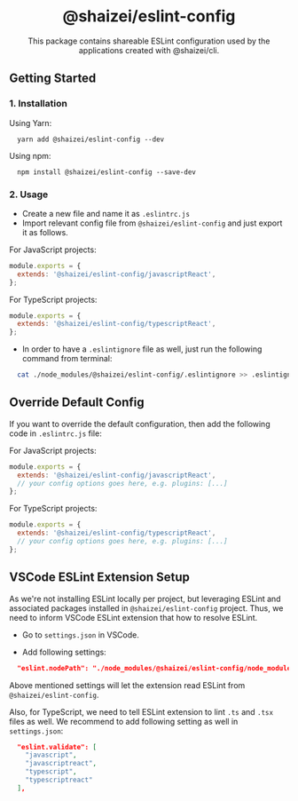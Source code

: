 <h1 align="center">@shaizei/eslint-config</h1>

<p align="center">This package contains shareable ESLint configuration used by the applications created with @shaizei/cli.</p>

## Getting Started

### 1. Installation

Using Yarn:

```shell
  yarn add @shaizei/eslint-config --dev
```

Using npm:

```shell
  npm install @shaizei/eslint-config --save-dev
```

### 2. Usage

* Create a new file and name it as `.eslintrc.js`
* Import relevant config file from `@shaizei/eslint-config` and just export it as follows.

For JavaScript projects:

```javascript
module.exports = {
  extends: '@shaizei/eslint-config/javascriptReact',
};
```

For TypeScript projects:

```javascript
module.exports = {
  extends: '@shaizei/eslint-config/typescriptReact',
};
```

* In order to have a `.eslintignore` file as well, just run the following command from terminal:

```sh
  cat ./node_modules/@shaizei/eslint-config/.eslintignore >> .eslintignore
```

## Override Default Config

If you want to override the default configuration, then add the following code in `.eslintrc.js` file:

For JavaScript projects:

```javascript
module.exports = {
  extends: '@shaizei/eslint-config/javascriptReact',
  // your config options goes here, e.g. plugins: [...]
};
```

For TypeScript projects:

```javascript
module.exports = {
  extends: '@shaizei/eslint-config/typescriptReact',
  // your config options goes here, e.g. plugins: [...]
};
```

## VSCode ESLint Extension Setup

As we're not installing ESLint locally per project, but leveraging ESLint and associated packages installed in `@shaizei/eslint-config` project. Thus, we need to inform VSCode ESLint extension that how to resolve ESLint.

* Go to `settings.json` in VSCode.

* Add following settings:

```json
  "eslint.nodePath": "./node_modules/@shaizei/eslint-config/node_modules"
```

Above mentioned settings will let the extension read ESLint from `@shaizei/eslint-config`.

Also, for TypeScript, we need to tell ESLint extension to lint `.ts` and `.tsx` files as well. We recommend to add following setting as well in `settings.json`:

```json
  "eslint.validate": [
    "javascript",
    "javascriptreact",
    "typescript",
    "typescriptreact"
  ],
```
